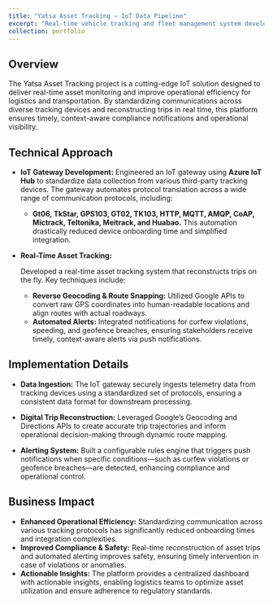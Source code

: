 ```yaml
---
title: "Yatsa Asset Tracking – IoT Data Pipeline"
excerpt: "Real-time vehicle tracking and fleet management system developed for Web, Android (Kotlin) & iOS (SwiftUI).<br/><img src='/images/yatsa.png'>"
collection: portfolio
---
```


## Overview

The Yatsa Asset Tracking project is a cutting-edge IoT solution designed to deliver real-time asset monitoring and improve operational efficiency for logistics and transportation. By standardizing communications across diverse tracking devices and reconstructing trips in real time, this platform ensures timely, context-aware compliance notifications and operational visibility.

## Technical Approach

- **IoT Gateway Development:**
  Engineered an IoT gateway using **Azure IoT Hub** to standardize data collection from various third-party tracking devices. The gateway automates protocol translation across a wide range of communication protocols, including:
  - **Gt06, TkStar, GPS103, GT02, TK103, HTTP, MQTT, AMQP, CoAP, Mictrack, Teltonika, Meitrack, and Huabao.**
  This automation drastically reduced device onboarding time and simplified integration.

- **Real-Time Asset Tracking:**

  Developed a real-time asset tracking system that reconstructs trips on the fly. Key techniques include:
  - **Reverse Geocoding & Route Snapping:** Utilized Google APIs to convert raw GPS coordinates into human-readable locations and align routes with actual roadways.
  - **Automated Alerts:** Integrated notifications for curfew violations, speeding, and geofence breaches, ensuring stakeholders receive timely, context-aware alerts via push notifications.

## Implementation Details

- **Data Ingestion:**
  The IoT gateway securely ingests telemetry data from tracking devices using a standardized set of protocols, ensuring a consistent data format for downstream processing.

- **Digital Trip Reconstruction:**
  Leveraged Google’s Geocoding and Directions APIs to create accurate trip trajectories and inform operational decision-making through dynamic route mapping.

- **Alerting System:**
  Built a configurable rules engine that triggers push notifications when specific conditions—such as curfew violations or geofence breaches—are detected, enhancing compliance and operational control.

## Business Impact

- **Enhanced Operational Efficiency:**
  Standardizing communication across various tracking protocols has significantly reduced onboarding times and integration complexities.
- **Improved Compliance & Safety:**
  Real-time reconstruction of asset trips and automated alerting improves safety, ensuring timely intervention in case of violations or anomalies.
- **Actionable Insights:**
  The platform provides a centralized dashboard with actionable insights, enabling logistics teams to optimize asset utilization and ensure adherence to regulatory standards.
